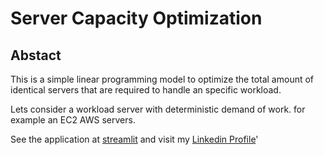 # Server Capacity Optimization

## Abstact
This is a simple linear programming model to optimize the total amount of identical servers that are required to handle an specific workload.

Lets consider a workload server with deterministic demand of work. for example an EC2 AWS servers. 

See the application at [streamlit](https://server-capacity-optimization.streamlit.app/) and visit my [Linkedin Profile](https://www.linkedin.com/in/luisfernandopinilla/)'
